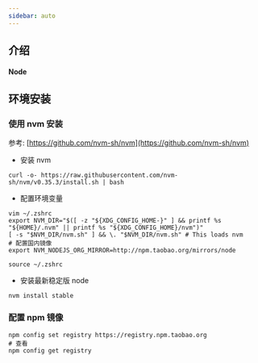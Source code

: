 ```yaml
---
sidebar: auto
---
```


## 介绍

#### Node

## 环境安装

### 使用 nvm 安装

参考: [https://github.com/nvm-sh/nvm](https://github.com/nvm-sh/nvm)

- 安装 nvm

```shell
curl -o- https://raw.githubusercontent.com/nvm-sh/nvm/v0.35.3/install.sh | bash
```

- 配置环境变量

```shell
vim ~/.zshrc
export NVM_DIR="$([ -z "${XDG_CONFIG_HOME-}" ] && printf %s "${HOME}/.nvm" || printf %s "${XDG_CONFIG_HOME}/nvm")"
[ -s "$NVM_DIR/nvm.sh" ] && \. "$NVM_DIR/nvm.sh" # This loads nvm
# 配置国内镜像
export NVM_NODEJS_ORG_MIRROR=http://npm.taobao.org/mirrors/node

source ~/.zshrc
```

- 安装最新稳定版 node

```shell
nvm install stable
```

### 配置 npm 镜像

```shell
npm config set registry https://registry.npm.taobao.org
# 查看
npm config get registry
```

